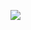 
![](https://raw.githubusercontent.com/oleksandrblazhko/ai201-bogachik/laboratory-work-7/2-SoftwareDesign/2.7-PlantUML/UML-%20UseCase.puml)
